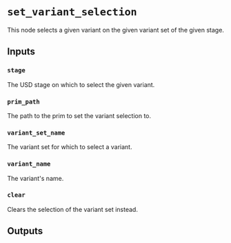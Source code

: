 # `set_variant_selection`

This node selects a given variant on the given variant set of the given stage.

## Inputs

### `stage`
The USD stage on which to select the given variant. 

### `prim_path`
The path to the prim to set the variant selection to. 

### `variant_set_name`
The variant set for which to select a variant. 

### `variant_name`
The variant's name. 

### `clear`
Clears the selection of the variant set instead. 


## Outputs
